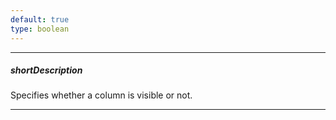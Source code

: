 ```yaml
---
default: true
type: boolean
---
```

---
##### shortDescription
Specifies whether a column is visible or not.

---
